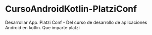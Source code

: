 # CursoAndroidKotlin-PlatziConf
Desarrollar App. Platzi Conf - Del curso de desarrollo de aplicaciones Android en kotlin. Que imparte platzi
